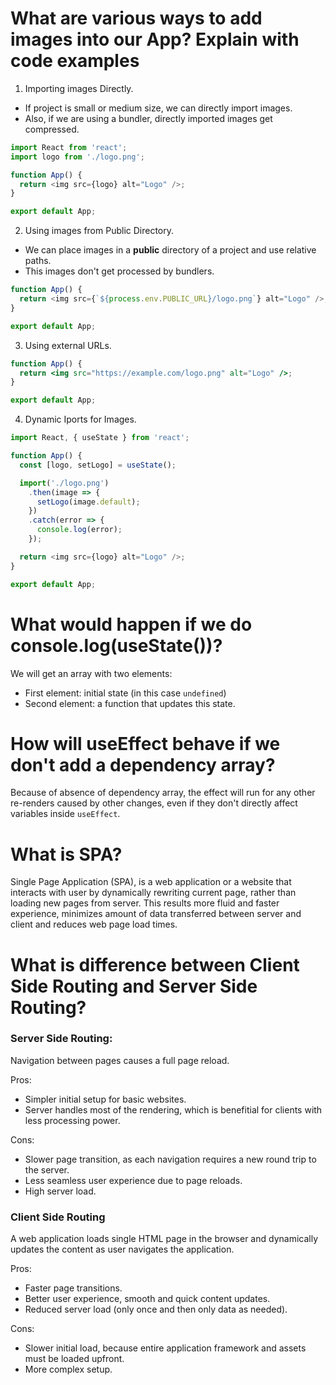 # What are various ways to add images into our App? Explain with code examples

1. Importing images Directly.
- If project is small or medium size, we can directly import images.
- Also, if we are using a bundler, directly imported images get compressed.
```js
import React from 'react';
import logo from './logo.png';  

function App() {
  return <img src={logo} alt="Logo" />;
}

export default App;
```

2. Using images from Public Directory.
- We can place images in a <b>public</b> directory of a project and use relative paths.
- This images don't get processed by bundlers.
```js
function App() {
  return <img src={`${process.env.PUBLIC_URL}/logo.png`} alt="Logo" />;
}

export default App;
```

3. Using external URLs.
```jsx
function App() {
  return <img src="https://example.com/logo.png" alt="Logo" />;
}

export default App;
```

4. Dynamic Iports for Images.
```js
import React, { useState } from 'react';

function App() {
  const [logo, setLogo] = useState();

  import('./logo.png')
    .then(image => {
      setLogo(image.default);
    })
    .catch(error => {
      console.log(error);
    });

  return <img src={logo} alt="Logo" />;
}

export default App;
```





# What would happen if we do console.log(useState())?

We will get an array with two elements:
- First element: initial state (in this case ```undefined```)
- Second element: a function that updates this state.






# How will useEffect behave if we don't add a dependency array?

Because of absence of dependency array, the effect will run for any other re-renders caused by other changes, even if they don't directly affect variables inside ```useEffect```.





# What is SPA?

Single Page Application (SPA), is a web application or a website that interacts with user by dynamically rewriting current page, rather than loading new pages from server. This results more fluid and faster experience, minimizes amount of data transferred between server and client and  reduces web page load times.





# What is difference between Client Side Routing and Server Side Routing?

### Server Side Routing:
Navigation between pages causes a full page reload.

Pros:
- Simpler initial setup for basic websites.
- Server handles most of the rendering, which is benefitial for clients with less processing power.

Cons:
- Slower page transition, as each navigation requires a new round trip to the server.
- Less seamless user experience due to page reloads.
- High server load.


### Client Side Routing
A web application loads single HTML page in the browser and dynamically updates the content as user navigates the application.

Pros:
- Faster page transitions.
- Better user experience, smooth and quick content updates.
- Reduced server load (only once and then only data as needed).

Cons:
- Slower initial load, because entire application framework and assets must be loaded upfront.
- More complex setup.